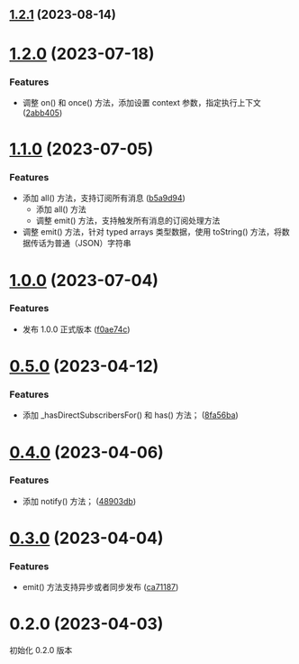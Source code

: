 ## [1.2.1](https://github.com/yaohaixiao/subscribers.js/compare/1.2.0...1.2.1) (2023-08-14)



# [1.2.0](https://github.com/yaohaixiao/subscribers.js/compare/1.1.0...1.2.0) (2023-07-18)


### Features

* 调整 on() 和 once() 方法，添加设置 context 参数，指定执行上下文 ([2abb405](https://github.com/yaohaixiao/subscribers.js/commit/2abb405e844bffbe91ab2288e296aaf9c8ac7090))



# [1.1.0](https://github.com/yaohaixiao/subscribers.js/compare/1.0.0...1.1.0) (2023-07-05)


### Features

* 添加 all() 方法，支持订阅所有消息 ([b5a9d94](https://github.com/yaohaixiao/subscribers.js/commit/b5a9d94d4601af38e5afa8b0925a7aada516c3c0))
  * 添加 all() 方法
  * 调整 emit() 方法，支持触发所有消息的订阅处理方法
* 调整 emit() 方法，针对 typed arrays 类型数据，使用 toString() 方法，将数据传话为普通（JSON）字符串


# [1.0.0](https://github.com/yaohaixiao/subscribers.js/compare/0.5.0...1.0.0) (2023-07-04)


### Features

* 发布 1.0.0 正式版本 ([f0ae74c](https://github.com/yaohaixiao/subscribers.js/commit/f0ae74cc7418605ec65bea303cbfce1ece1de1c2))



# [0.5.0](https://github.com/yaohaixiao/subscribers.js/compare/0.4.0...0.5.0) (2023-04-12)


### Features

* 添加 _hasDirectSubscribersFor() 和 has() 方法； ([8fa56ba](https://github.com/yaohaixiao/subscribers.js/commit/8fa56ba4df478ee7cc4f72294c075aa7095551f3))



# [0.4.0](https://github.com/yaohaixiao/subscribers.js/compare/0.3.0...0.4.0) (2023-04-06)


### Features

* 添加 notify() 方法； ([48903db](https://github.com/yaohaixiao/subscribers.js/commit/48903dbf3b8e0be9c1196554faa624b008b03416))



# [0.3.0](https://github.com/yaohaixiao/subscribers.js/compare/0.2.0...0.3.0) (2023-04-04)


### Features

* emit() 方法支持异步或者同步发布 ([ca71187](https://github.com/yaohaixiao/subscribers.js/commit/ca711874df594d66e687659155c6d22f8899f5fd))



# 0.2.0 (2023-04-03)

初始化 0.2.0 版本



